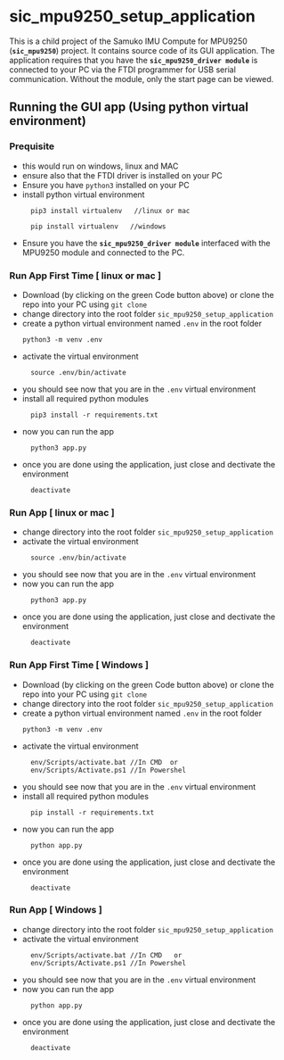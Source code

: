 # sic_mpu9250_setup_application
This is a child project of the Samuko IMU Compute for MPU9250 (**`sic_mpu9250`**) project. It contains source code of its GUI application. The application requires that you have the **`sic_mpu9250_driver module`** is connected to your PC via the FTDI programmer for USB serial communication. Without the module, only the start page can be viewed.

## Running the GUI app (Using python virtual environment)
### Prequisite
- this would run on windows, linux and MAC
- ensure also that the FTDI driver is installed on your PC
- Ensure you have `python3` installed on your PC
- install python virtual environment
  ```shell
    pip3 install virtualenv   //linux or mac
  ```
  ```shell
    pip install virtualenv   //windows
  ```
- Ensure you have the **`sic_mpu9250_driver module`** interfaced with the MPU9250 module and connected to the PC.


### Run App First Time [ linux or mac ]
- Download (by clicking on the green Code button above) or clone the repo into your PC using `git clone`
- change directory into the root folder `sic_mpu9250_setup_application`
- create a python virtual environment named `.env` in the root folder 
	```shell
    python3 -m venv .env
  ```
- activate the virtual environment
  ```shell
    source .env/bin/activate
  ```
- you should see now that you are in the `.env` virtual environment
- install all required python modules
  ```shell
    pip3 install -r requirements.txt
  ```
- now you can run the app
  ```shell
    python3 app.py 
  ```
- once you are done using the application, just close and dectivate the environment
  ```shell
    deactivate
  ```

### Run App [ linux or mac ]
- change directory into the root folder `sic_mpu9250_setup_application`
- activate the virtual environment
  ```shell
    source .env/bin/activate
  ```
- you should see now that you are in the `.env` virtual environment
- now you can run the app
  ```shell
    python3 app.py 
  ```
- once you are done using the application, just close and dectivate the environment
  ```shell
    deactivate
  ```

### Run App First Time [ Windows ]
- Download (by clicking on the green Code button above) or clone the repo into your PC using `git clone`
- change directory into the root folder `sic_mpu9250_setup_application`
- create a python virtual environment named `.env` in the root folder 
	```shell
    python3 -m venv .env
  ```
- activate the virtual environment
  ```shell
    env/Scripts/activate.bat //In CMD  or
    env/Scripts/Activate.ps1 //In Powershel
  ```
- you should see now that you are in the `.env` virtual environment
- install all required python modules
  ```shell
    pip install -r requirements.txt
  ```
- now you can run the app
  ```shell
    python app.py 
  ```
- once you are done using the application, just close and dectivate the environment
  ```shell
    deactivate
  ```

### Run App [ Windows ]
- change directory into the root folder `sic_mpu9250_setup_application`
- activate the virtual environment
  ```shell
    env/Scripts/activate.bat //In CMD   or
    env/Scripts/Activate.ps1 //In Powershel
  ```
- you should see now that you are in the `.env` virtual environment
- now you can run the app
  ```shell
    python app.py 
  ```
- once you are done using the application, just close and dectivate the environment
  ```shell
    deactivate
  ```